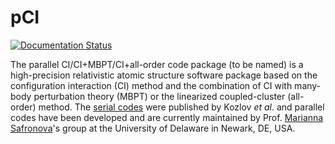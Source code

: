 # pCI

[![Documentation Status](https://readthedocs.org/projects/pci/badge/?version=latest)](https://pci.readthedocs.io/en/latest/?badge=latest)

The parallel CI/CI+MBPT/CI+all-order code package (to be named) is a high-precision relativistic atomic structure software package based on the configuration interaction (CI) method and the combination of CI with many-body perturbation theory (MBPT) or the linearized coupled-cluster (all-order) method. The [serial codes](https://www.sciencedirect.com/science/article/abs/pii/S001046551500185X) were published by Kozlov *et al*. and parallel codes have been developed and are currently maintained by Prof. [Marianna Safronova](http://www.physics.udel.edu/~msafrono/)'s group at the University of Delaware in Newark, DE, USA. 
